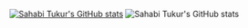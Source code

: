 [![Sahabi Tukur's GitHub stats](https://github-readme-stats.vercel.app/api?username=Sahabitukur01)](https://github.com/sahabitukur01/github-readme-stats)
![Sahabi Tukur's GitHub stats](https://github-readme-stats.vercel.app/api?username=Sahabitukur01&count_private=true)
